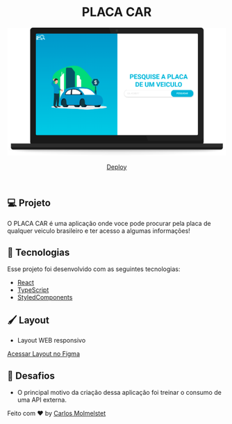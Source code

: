 <h1 align="center">
    PLACA CAR
</h1>

<p align="center">
  <img src=".github/home.png"/>
</p>

<p align="center">
  <a href="https://placa-car.vercel.app/">Deploy</a>
</p>

<br>


## 💻 Projeto

O PLACA CAR é uma aplicação onde voce pode procurar pela placa de qualquer veiculo brasileiro e ter acesso a algumas informações!

## 🚀 Tecnologias

Esse projeto foi desenvolvido com as seguintes tecnologias:

- [React](https://reactjs.org)
- [TypeScript](https://www.typescriptlang.org/)
- [StyledComponents](https://styled-components.com/)

## 🖌 Layout

- Layout WEB responsivo 

[Acessar Layout no Figma](https://www.figma.com/file/XMIVoCWTauG3qyV65m14vV/PLACA-CAR)

## 🦾 Desafios

- O principal motivo da criação dessa aplicação foi treinar o consumo de uma API externa.

Feito com ♥ by [Carlos Molmelstet](https://github.com/carlosmolmelstet)

